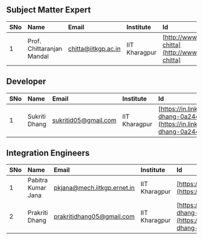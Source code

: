 ## Subject Matter Expert

**SNo** | **Name** |  **Email** | **Institute**| **Id**
:--|:--|:--|:--|:--|
1 | Prof. Chittaranjan Mandal | chitta@iitkgp.ac.in | IIT Kharagpur | [http://www.iitkgp.ac.in/department/CS/faculty/cs-chitta](http://www.iitkgp.ac.in/department/CS/faculty/cs-chitta) |



## Developer

**SNo** | **Name** |  **Email** | **Institute** | **Id**
:--|:--|:--|:--|:--|
1 | Sukriti Dhang | sukritid05@gmail.com | IIT Kharagpur | [https://in.linkedin.com/in/sukriti-dhang-0a244612b](https://in.linkedin.com/in/sukriti-dhang-0a244612b) |


## Integration Engineers

**SNo** | **Name** |  **Email** | **Institute** | **Id**
:--|:--|:--|:--|:--|
1 | Pabitra Kumar Jana | pkjana@mech.iitkgp.ernet.in |  IIT Kharagpur |[https://in.linkedin.com/in/pkjana](https://in.linkedin.com/in/pkjana) |
2 | Prakriti Dhang | prakritidhang05@gmail.com |  IIT Kharagpur | [https://in.linkedin.com/in/prakriti-dhang-01600913b](https://in.linkedin.com/in/prakriti-dhang-01600913b)|
